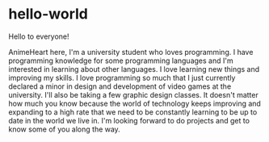 # hello-world

Hello to everyone!

AnimeHeart here, I'm a university student who loves programming. I have programming knowledge for some 
programming languages and I'm interested in learning about other languages. I love learning new things and improving my skills.
I love programming so much that I just currently declared a minor in design and development of video games at the university. I'll also be taking a few graphic design classes. It doesn't matter how much you know because the world of technology keeps improving and expanding to a high rate that we need to be constantly learning to be up to date in the world we live in. I'm looking forward to do projects and get to know some of you along the way.

